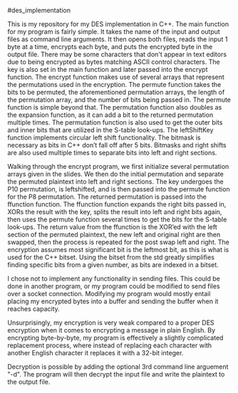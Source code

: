 #des_implementation

This is my repository for my DES implementation in C++. The main function for my program is fairly simple. It takes the name of the input and output files as command line arguments. It then opens both files, reads the input 1 byte at a time, encrypts each byte, and puts the encrypted byte in the output file. There may be some characters that don't appear in text editors due to being encrypted as bytes matching ASCII control characters. The key is also set in the main function and later passed into the encrypt function. The encrypt function makes use of several arrays that represent the permutations used  in the encryption. The permute function takes the bits to be permuted, the aforementioned permutation arrays, the length of the permutation array, and the number of bits being passed in. The permute function is simple beyond that. The permutation function also doubles as the expansion function, as it can add a bit to the returned permutation multiple times.  The permutation function is also used to get the outer bits and inner bits that are utilized in the S-table look-ups. The leftShiftKey function implements circular left shift functionality. The bitmask is necessary as bits in C++ don’t fall off after 5 bits. Bitmasks and right shifts are also used multiple times to separate bits into left and right sections. 

Walking through the encrypt program, we first initialize several permutation arrays given in the slides. We then do the initial permutation and separate the permuted plaintext into left and right sections. The key undergoes the P10 permutation, is leftshifted, and is then passed into the permute function for the P8 permutation. The returned permutation is passed into the ffunction function. The ffunction function expands the right bits passed in, XORs the result with the key, splits the result into left and right bits again, then uses the permute function several times to get the bits for the S-table look-ups. The return value from the ffunction is the XOR’ed with the left section of the permuted plaintext, the new left and original right are then swapped, then the process is repeated for the post swap left and right. 
The encryption assumes most significant bit is the leftmost bit, as this is what is used for the C++ bitset. Using the bitset from the std greatly simplifies finding specific bits from a given number, as bits are indexed in a bitset. 

I chose not to implement any functionality in sending files. This could be done in another program, or my program could be modified to send files over a socket connection. Modifying my program would mostly entail placing my encrypted bytes into a buffer and sending the buffer when it reaches capacity. 

Unsurprisingly, my encryption is very weak compared to a proper DES encryption when it comes to encrypting a message in plain English. By encrypting byte-by-byte, my program is effectively a slightly complicated replacement process, where instead of replacing each character with another English character it replaces it with a 32-bit integer. 

Decryption is possible by adding the optional 3rd command line arguement "-d". The program will then decrypt the input file and write the plaintext to the output file.